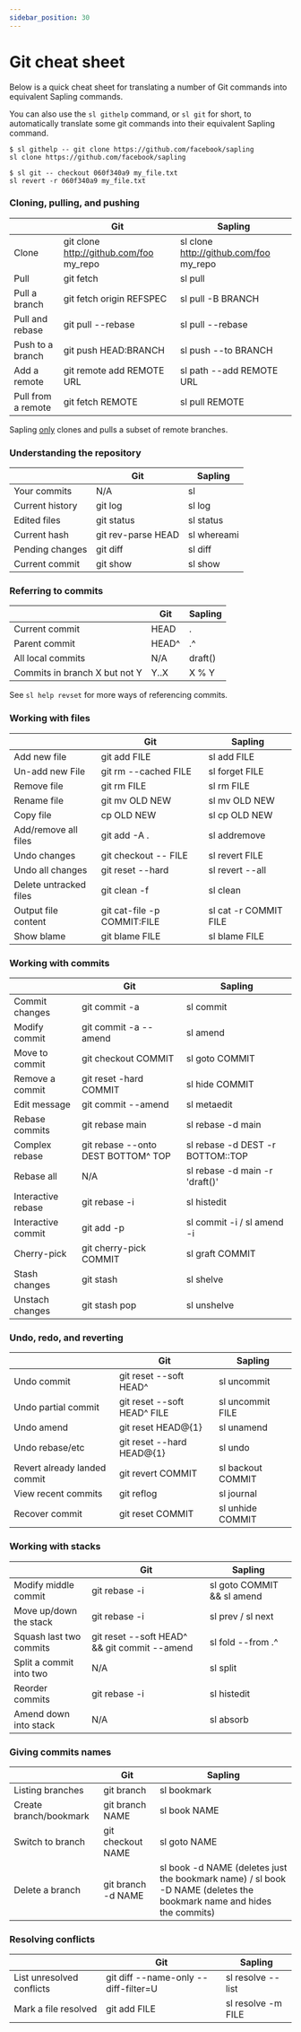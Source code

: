 ```yaml
---
sidebar_position: 30
---
```

# Git cheat sheet

Below is a quick cheat sheet for translating a number of Git commands into equivalent Sapling commands.

You can also use the `sl githelp` command, or `sl git` for short, to automatically translate some git commands into their equivalent Sapling command.

```
$ sl githelp -- git clone https://github.com/facebook/sapling
sl clone https://github.com/facebook/sapling

$ sl git -- checkout 060f340a9 my_file.txt
sl revert -r 060f340a9 my_file.txt
```

### Cloning, pulling, and pushing

| |Git |Sapling |
|--- |--- |--- |
|Clone  |git clone http://github.com/foo my_repo |sl clone http://github.com/foo my_repo |
|Pull |git fetch |sl pull |
|Pull a branch |git fetch origin REFSPEC |sl pull -B BRANCH |
|Pull and rebase |git pull --rebase |sl pull --rebase |
|Push to a branch |git push HEAD:BRANCH | sl push --to BRANCH |
|Add a remote |git remote add REMOTE URL | sl path --add REMOTE URL |
|Pull from a remote |git fetch REMOTE |sl pull REMOTE |

Sapling
[only](differences-git#sapling-may-not-download-all-the-repository-data-during-clonepull)
clones and pulls a subset of remote branches.

### Understanding the repository

| |Git |Sapling |
|--- |--- |--- |
|Your commits |N/A |sl |
|Current history |git log |sl log |
|Edited files |git status |sl status |
|Current hash |git rev-parse HEAD |sl whereami |
|Pending changes |git diff |sl diff |
|Current commit |git show |sl show |

### Referring to commits

| |Git |Sapling |
|--- |--- |--- |
|Current commit |HEAD |. |
|Parent commit |HEAD^ |.^ |
|All local commits |N/A |draft() |
|Commits in branch X but not Y |Y..X |X % Y |

See `sl help revset` for more ways of referencing commits.

### Working with files

| |Git |Sapling |
|--- |--- |--- |
|Add new file |git add FILE |sl add FILE |
|Un-add new File |git rm --cached FILE |sl forget FILE |
|Remove file |git rm FILE |sl rm FILE |
|Rename file |git mv OLD NEW |sl mv OLD NEW |
|Copy file |cp OLD NEW |sl cp OLD NEW |
|Add/remove all files |git add -A . |sl addremove |
|Undo changes |git checkout -- FILE |sl revert FILE |
|Undo all changes |git reset --hard |sl revert --all |
|Delete untracked files |git clean -f |sl clean |
|Output file content |git cat-file -p COMMIT:FILE |sl cat -r COMMIT FILE |
|Show blame |git blame FILE |sl blame FILE |

### Working with commits

| |Git |Sapling |
|--- |--- |--- |
|Commit changes |git commit -a |sl commit |
|Modify commit |git commit -a --amend |sl amend |
|Move to commit |git checkout COMMIT |sl goto COMMIT |
|Remove a commit |git reset -hard COMMIT |sl hide COMMIT |
|Edit message |git commit --amend |sl metaedit |
|Rebase commits |git rebase main |sl rebase -d main |
|Complex rebase |git rebase --onto DEST BOTTOM^ TOP |sl rebase -d DEST -r BOTTOM::TOP |
|Rebase all |N/A |sl rebase -d main -r 'draft()' |
|Interactive rebase |git rebase -i |sl histedit |
|Interactive commit |git add -p |sl commit -i / sl amend -i  |
|Cherry-pick |git cherry-pick COMMIT |sl graft COMMIT |
|Stash changes |git stash |sl shelve |
|Unstach changes |git stash pop |sl unshelve |

### Undo, redo, and reverting

| |Git |Sapling |
|--- |--- |--- |
|Undo commit |git reset --soft HEAD^ |sl uncommit |
|Undo partial commit |git reset --soft HEAD^ FILE |sl uncommit FILE |
|Undo amend |git reset HEAD@{1} |sl unamend |
|Undo rebase/etc |git reset --hard HEAD@{1} |sl undo |
|Revert already landed commit |git revert COMMIT |sl backout COMMIT |
|View recent commits |git reflog |sl journal |
|Recover commit |git reset COMMIT |sl unhide COMMIT |

### Working with stacks

| |Git |Sapling |
|--- |--- |--- |
|Modify middle commit |git rebase -i |sl goto COMMIT && sl amend |
|Move up/down the stack |git rebase -i |sl prev / sl next |
|Squash last two commits |git reset --soft HEAD^ && git commit --amend |sl fold --from .^ |
|Split a commit into two |N/A |sl split |
|Reorder commits |git rebase -i |sl histedit |
|Amend down into stack |N/A |sl absorb |

### Giving commits names

| |Git |Sapling |
|--- |--- |--- |
|Listing branches |git branch |sl bookmark |
|Create branch/bookmark |git branch NAME |sl book NAME |
|Switch to branch |git checkout NAME |sl goto NAME |
|Delete a branch |git branch -d NAME |sl book -d NAME (deletes just the bookmark name) / sl book -D NAME (deletes the bookmark name and hides the commits) |

### Resolving conflicts

| |Git |Sapling |
|--- |--- |--- |
|List unresolved conflicts |git diff --name-only --diff-filter=U |sl resolve --list |
|Mark a file resolved |git add FILE |sl resolve -m FILE |
